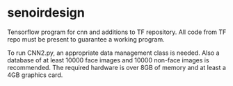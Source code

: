 # senoirdesign
Tensorflow program for cnn and additions to TF repository. All code from TF repo must be present to guarantee a working program.


To run CNN2.py, an appropriate data management class is needed. Also a database of at least 10000 face images and 10000 non-face images is recommended. The required hardware is over 8GB of memory and at least a 4GB graphics card. 
